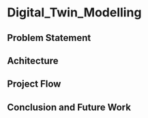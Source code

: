 # Digital_Twin_Modelling
## Problem Statement

## Achitecture
## Project Flow
## Conclusion and Future Work

